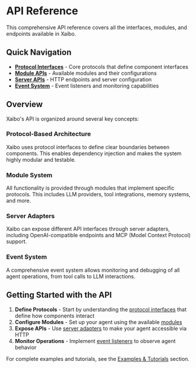 # API Reference

This comprehensive API reference covers all the interfaces, modules, and endpoints available in Xaibo.

## Quick Navigation

- **[Protocol Interfaces](api/protocols.md)** - Core protocols that define component interfaces
- **[Module APIs](api/modules.md)** - Available modules and their configurations
- **[Server APIs](api/server.md)** - HTTP endpoints and server configuration
- **[Event System](api/events.md)** - Event listeners and monitoring capabilities

## Overview

Xaibo's API is organized around several key concepts:

### Protocol-Based Architecture
Xaibo uses protocol interfaces to define clear boundaries between components. This enables dependency injection and makes the system highly modular and testable.

### Module System
All functionality is provided through modules that implement specific protocols. This includes LLM providers, tool integrations, memory systems, and more.

### Server Adapters
Xaibo can expose different API interfaces through server adapters, including OpenAI-compatible endpoints and MCP (Model Context Protocol) support.

### Event System
A comprehensive event system allows monitoring and debugging of all agent operations, from tool calls to LLM interactions.

## Getting Started with the API

1. **Define Protocols** - Start by understanding the [protocol interfaces](api/protocols.md) that define how components interact
2. **Configure Modules** - Set up your agent using the available [modules](api/modules.md)
3. **Expose APIs** - Use [server adapters](api/server.md) to make your agent accessible via HTTP
4. **Monitor Operations** - Implement [event listeners](api/events.md) to observe agent behavior

For complete examples and tutorials, see the [Examples & Tutorials](examples.md) section.